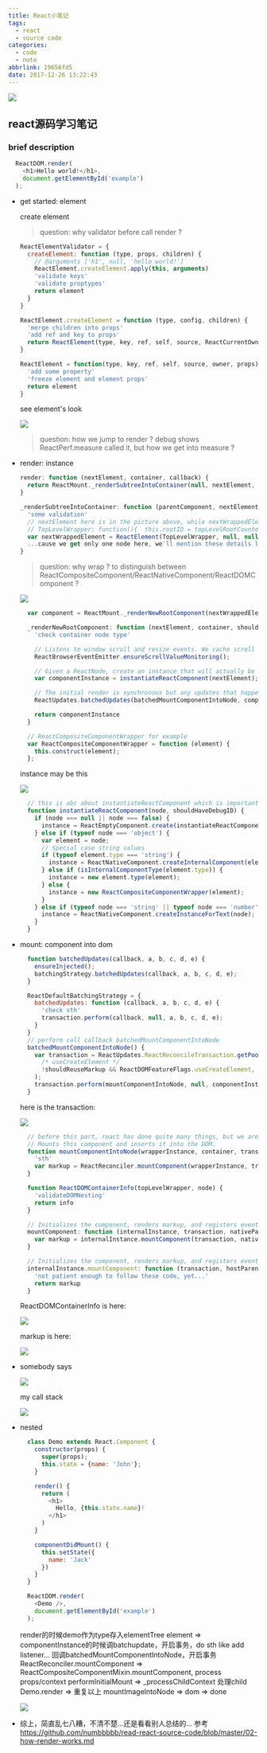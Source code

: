 ```yaml
---
title: React小笔记
tags:
  - react
  - source code
categories:
  - code
  - note
abbrlink: 19656fd5
date: 2017-12-26 13:22:43
---
```


![](http://opo02jcsr.bkt.clouddn.com/4b1f23b123bc22c4a9b5a40ee416eb3c.jpg)
<!-- more -->


## react源码学习笔记

### brief description

  ```js
    ReactDOM.render(
      <h1>Hello world!</h1>,
      document.getElementById('example')
    );
  ```

- get started: element

  create element
  > question: why validator before call render ?


  ```js
  ReactElementValidator = {
    createElement: function (type, props, children) {
      // @arguments ['h1', null, 'hello world!']
      ReactElement.createElement.apply(this, arguments)
      'validate keys'
      'validate proptypes'
      return element
    }
  }

  ReactElement.createElement = function (type, config, children) {
    'merge children into props'
    'add ref and key to props'
    return ReactElement(type, key, ref, self, source, ReactCurrentOwner.current, props)
  }

  ReactElement = function(type, key, ref, self, source, owner, props) {
    'add some property'
    'freeze element and element props'
    return element
  }
  ```
  see element's look

  ![](http://opo02jcsr.bkt.clouddn.com/1e476f98b0e1db760c4eb99c75a6bc9c.png)

  > question: how we jump to render ? debug shows ReactPerf.measure called it, but how we get into measure ?


- render: instance
  ```js
  render: function (nextElement, container, callback) {
    return ReactMount._renderSubtreeIntoContainer(null, nextElement, container, callback);
  }
  ```

  ```js
  _renderSubtreeIntoContainer: function (parentComponent, nextElement, container, callback) {
    'some validation'
    // nextElement here is in the picture above, while nextWrappedElement is below
    // TopLevelWrapper: function(){  this.rootID = topLevelRootCounter++ }
    var nextWrappedElement = ReactElement(TopLevelWrapper, null, null, null, null, null, nextElement);
    ...cause we get only one node here, we'll mention these details later
  }
  ```
  > question: why wrap ?
    to distinguish between ReactCompositeComponent/ReactNativeComponent/ReactDOMComponent ?


  ![](http://opo02jcsr.bkt.clouddn.com/c2196a14908262f98d90f91789fa066c.png)

  ```js
    var component = ReactMount._renderNewRootComponent(nextWrappedElement, container, shouldReuseMarkup, nextContext)._renderedComponent.getPublicInstance();

    _renderNewRootComponent: function (nextElement, container, shouldReuseMarkup, context) {
      'check container node type'

      // Listens to window scroll and resize events. We cache scroll values so that application code can access them without triggering reflows.
      ReactBrowserEventEmitter.ensureScrollValueMonitoring();

      // Given a ReactNode, create an instance that will actually be mounted.
      var componentInstance = instantiateReactComponent(nextElement);

      // The initial render is synchronous but any updates that happen during rendering, in componentWillMount or componentDidMount, will be batched according to the current batching strategy.
      ReactUpdates.batchedUpdates(batchedMountComponentIntoNode, componentInstance, container, shouldReuseMarkup, context);

      return componentInstance
    }

    // ReactCompositeComponentWrapper for example
    var ReactCompositeComponentWrapper = function (element) {
      this.construct(element);
    };

  ```

  instance may be this

  ![](http://opo02jcsr.bkt.clouddn.com/aaf009ed7c2590e24c412210a0f614b7.png)


  ```js
    // this is abc about instantiateReactComponent which is important enough to own an unique block
    function instantiateReactComponent(node, shouldHaveDebugID) {
      if (node === null || node === false) {
        instance = ReactEmptyComponent.create(instantiateReactComponent);
      } else if (typeof node === 'object') {
        var element = node;
        // Special case string values
        if (typeof element.type === 'string') {
          instance = ReactNativeComponent.createInternalComponent(element);
        } else if (isInternalComponentType(element.type)) {
          instance = new element.type(element);
        } else {
          instance = new ReactCompositeComponentWrapper(element);
        }
      } else if (typeof node === 'string' || typeof node === 'number') {
        instance = ReactNativeComponent.createInstanceForText(node);
      }
    }
  ```

- mount: component into dom

  ```js
    function batchedUpdates(callback, a, b, c, d, e) {
      ensureInjected();
      batchingStrategy.batchedUpdates(callback, a, b, c, d, e);
    }

    ReactDefaultBatchingStrategy = {
      batchedUpdates: function (callback, a, b, c, d, e) {
        'check sth'
        transaction.perform(callback, null, a, b, c, d, e);
      }
    }
    // perform call callback batchedMountComponentIntoNode
    batchedMountComponentIntoNode() {
      var transaction = ReactUpdates.ReactReconcileTransaction.getPooled(
        /* useCreateElement */
        !shouldReuseMarkup && ReactDOMFeatureFlags.useCreateElement,
      );
      transaction.perform(mountComponentIntoNode, null, componentInstance, container, transaction, shouldReuseMarkup, context);
    }
  ```

  here is the transaction:

  ![](http://opo02jcsr.bkt.clouddn.com/4ce81da62d2ed9d2c10f2c9531f236dc.png)

  ```js
    // before this part, react has done quite many things, but we are not going to talk about it here
    // Mounts this component and inserts it into the DOM.
    function mountComponentIntoNode(wrapperInstance, container, transaction, shouldReuseMarkup, context) {
      'sth'
      var markup = ReactReconciler.mountComponent(wrapperInstance, transaction, null, ReactDOMContainerInfo(wrapperInstance, container), context, 0 /* parentDebugID */
    }

    function ReactDOMContainerInfo(topLevelWrapper, node) {
      'validateDOMNesting'
      return info
    }

    // Initializes the component, renders markup, and registers event listeners.
    mountComponent: function (internalInstance, transaction, nativeParent, nativeContainerInfo, context) {
      var markup = internalInstance.mountComponent(transaction, nativeParent, nativeContainerInfo, context);
    }

    // Initializes the component, renders markup, and registers event listeners.
    internalInstance.mountComponent: function (transaction, hostParent, hostContainerInfo, context) {
      'not patient enough to follow these code, yet...'
      return markup
    }

  ```

  ReactDOMContainerInfo is here:

  ![](http://opo02jcsr.bkt.clouddn.com/36913673cf38732f647db1065385f898.png)

  markup is here:

  ![](http://opo02jcsr.bkt.clouddn.com/6bac0665c898e51e6144cef8a50a351f.png)

- somebody says

  ![](http://opo02jcsr.bkt.clouddn.com/0069274d07a5cb77ad10c284304c7896.jpg)

  my call stack

  ![](http://opo02jcsr.bkt.clouddn.com/32b2d1f0d28e6521735665a2cf90bb18.png)

- nested

  ```js
    class Demo extends React.Component {
      constructor(props) {
        super(props);
        this.state = {name: 'John'};
      }

      render() {
        return (
          <h1>
            Hello, {this.state.name}!
          </h1>
        )
      }

      componentDidMount() {
        this.setState({
          name: 'Jack'
        })
      }
    }

    ReactDOM.render(
      <Demo />,
      document.getElementById('example')
    );
  ```
  render的时候demo作为type存入elementTree
  element => componentInstance的时候调batchupdate，开启事务，do sth like add listener...
  回调batchedMountComponentIntoNode，开启事务
  ReactReconciler.mountComponent => ReactCompositeComponentMixin.mountComponent, process props/context
  performInitialMount => _processChildContext 处理child
  Demo.render => 重复以上
  mountImageIntoNode => dom => done

  ![](http://opo02jcsr.bkt.clouddn.com/4dfe91e0bfd1db022b2d569bb56fb975.png)



- 综上，简直乱七八糟，不清不楚...还是看看别人总结的...
  参考 https://github.com/numbbbbb/read-react-source-code/blob/master/02-how-render-works.md
